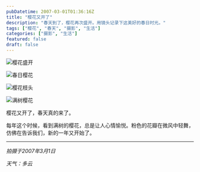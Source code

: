 ```yaml
---
pubDatetime: 2007-03-01T01:36:16Z
title: "樱花又开了"
description: "春天到了，樱花再次盛开。用镜头记录下这美好的春日时光。"
tags: ["樱花", "春天", "摄影", "生活"]
categories: ["摄影", "生活"]
featured: false
draft: false
---
```


![樱花盛开](/images/07yc_pic00013.jpg)

![春日樱花](/images/96yc_pic00016.jpg)

![樱花枝头](/images/xum1_pic00017.jpg)

![满树樱花](/images/gd6k_pic00018.jpg)

樱花又开了，春天真的来了。

每年这个时候，看到满树的樱花，总是让人心情愉悦。粉色的花瓣在微风中轻舞，仿佛在告诉我们，新的一年又开始了。

---

*拍摄于2007年3月1日*

*天气：多云*
